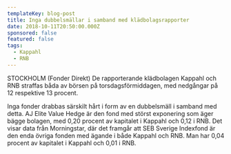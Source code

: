 ```yaml
---
templateKey: blog-post
title: Inga dubbelsmällar i samband med klädbolagsrapporter
date: 2018-10-11T20:50:00.000Z
sponsored: false
featured: false
tags:
  - Kappahl
  - RNB
---
```

STOCKHOLM (Fonder Direkt) De rapporterande klädbolagen Kappahl och RNB straffas båda av börsen på torsdagsförmiddagen, med nedgångar på 12 respektive 13 procent. 

Inga fonder drabbas särskilt hårt i form av en dubbelsmäll i samband med detta. AJ Elite Value Hedge är den fond med störst exponering som äger bägge bolagen, med 0,20 procent av kapitalet i Kappahl och 0,12 i RNB. Det visar data från Morningstar, där det framgår att SEB Sverige Indexfond är den enda övriga fonden med ägande i både Kappahl och RNB. Man har 0,04 procent av kapitalet i Kappahl och 0,01 i RNB.
